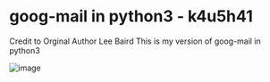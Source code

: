 # goog-mail in python3 - k4u5h41

Credit to Orginal Author Lee Baird 
This is my version of goog-mail in python3

![image](https://user-images.githubusercontent.com/66146701/222797102-b448dec5-e7a7-42d6-9f73-b099e19abe33.png)
